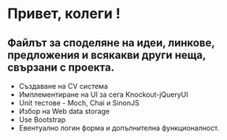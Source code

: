 # Привет, колеги !
Файлът за споделяне на идеи, линкове, предложения и всякакви други неща,
свързани с проекта.
-------------------------------------------------------------------------------------------

- Създаване на CV система
- Имплементиране на UI за сега Knockout-jQueryUI
- Unit тестове - Moch, Chai и SinonJS
- Избор на Web data storage
- Use Bootstrap
- Евентуално логин форма и допълнителна функционалност.
